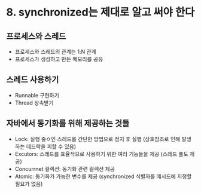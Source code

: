 # 8. synchronized는 제대로 알고 써야 한다

## 프로세스와 스레드
- 프로세스와 스레드의 관계는 1:N 관계
- 프로세스가 생성하고 만든 메모리를 공유

## 스레드 사용하기
- Runnable 구현하기
- Thread 상속받기

## 자바에서 동기화를 위해 제공하는 것들
- Lock: 실행 중ㅇ인 스레드를 간단한 방법으로 정지 후 실행 (상호참조로 인해 발생하는 데드락을 피할 수 있음)
- Excutors: 스레드를 효율적으로 사용하기 위한 여러 기능들을 제공 (스레드 풀도 제공)
- Concurrnet 컬렉션: 동기화 관련 컬렉션 제공
- Atomic: 동기화가 가능한 변수를 제공 (synchronized 식별자를 메서드에 지정할 필요가 없음)
